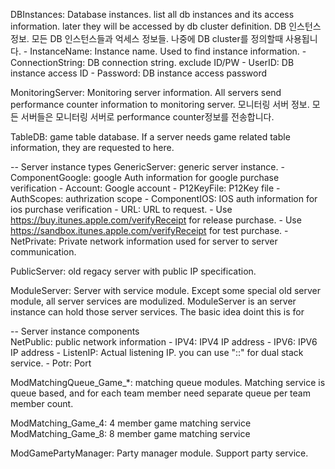 DBInstances: Database instances. list all db instances and its access information. later they will be accessed by db cluster definition.
             DB 인스턴스 정보. 모든 DB 인스턴스들과 억세스 정보들. 나중에 DB cluster를 정의할때 사용됩니다.
	- InstanceName: Instance name. Used to find instance information.
	- ConnectionString: DB connection string. exclude ID/PW
	- UserID: DB instance access ID
	- Password: DB instance access password
			 
MonitoringServer: Monitoring server information. All servers send performance counter information to monitoring server.
                  모니터링 서버 정보. 모든 서버들은 모니터링 서버로 performance counter정보를 전송합니다.

TableDB: game table database. If a server needs game related table information, they are requested to here.


-- Server instance types
GenericServer: generic server instance.
	- ComponentGoogle: google Auth information for google purchase verification
		- Account: Google account
		- P12KeyFile: P12Key file
		- AuthScopes: authrization scope
	- ComponentIOS: IOS auth information for ios purchase verification
		- URL: URL to request.
		- Use https://buy.itunes.apple.com/verifyReceipt for release purchase.
		- Use https://sandbox.itunes.apple.com/verifyReceipt for test purchase.
	- NetPrivate: Private network information used for server to server communication.

PublicServer: old regacy server with public IP specification.
	
ModuleServer: Server with service module. Except some special old server module, all server services are modulized. ModuleServer is an server instance can hold those server services.
		The basic idea doint this is for 

		
-- Server instance components		
NetPublic: public network information
	- IPV4: IPV4 IP address
	- IPV6: IPV6 IP address
	- ListenIP: Actual listening IP. you can use "::" for dual stack service.
	- Potr: Port

ModMatchingQueue_Game_*: matching queue modules. Matching service is queue based, and for each team member need separate queue per team member count.

ModMatching_Game_4: 4 member game matching service
ModMatching_Game_8: 8 member game matching service

ModGamePartyManager: Party manager module. Support party service.

 